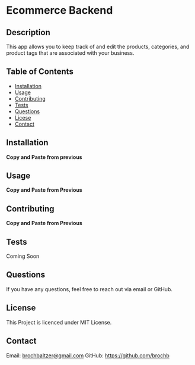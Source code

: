 
  # Ecommerce Backend

  ## Description
  This app allows you to keep track of and edit the products, categories, and product tags that are associated with your business.

  ## Table of Contents
  - [Installation](#installation)
  - [Usage](#usage)
  - [Contributing](#contributing)
  - [Tests](#tests)
  - [Questions](#questions)
  - [Licese](#license)
  - [Contact](#contact)

  ## Installation
  **Copy and Paste from previous**

  ## Usage
  **Copy and Paste from Previous**

  ## Contributing
  **Copy and Paste from Previous**

  ## Tests
  Coming Soon

  ## Questions
  If you have any questions, feel free to reach out via email or GitHub.

  ## License
  This Project is licenced under MIT License.

  ## Contact
  Email: brochbaltzer@gmail.com
  GitHub: https://github.com/brochb
  